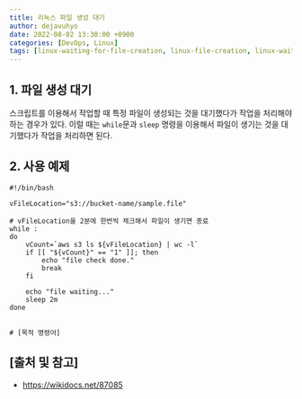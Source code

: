 ```yaml
---
title: 리눅스 파일 생성 대기
author: dejavuhyo
date: 2022-08-02 13:30:00 +0900
categories: [DevOps, Linux]
tags: [linux-waiting-for-file-creation, linux-file-creation, linux-waiting, linux-file, file-creation, 리눅스-파일-생성-대기, 리눅스-파일-생성, 파일-생성]
---
```


## 1. 파일 생성 대기
스크립트를 이용해서 작업할 때 특정 파일이 생성되는 것을 대기했다가 작업을 처리해야 하는 경우가 있다. 이럴 때는 `while`문과 `sleep` 명령을 이용해서 파일이 생기는 것을 대기했다가 작업을 처리하면 된다.

## 2. 사용 예제

```shell
#!/bin/bash

vFileLocation="s3://bucket-name/sample.file"

# vFileLocation을 2분에 한번씩 체크해서 파일이 생기면 종료 
while :
do
    vCount=`aws s3 ls ${vFileLocation} | wc -l`
    if [[ "${vCount}" == "1" ]]; then
        echo "file check done."
        break
    fi

    echo "file waiting..."
    sleep 2m
done


# [목적 명령어]
```

## [출처 및 참고]
* <https://wikidocs.net/87085>
